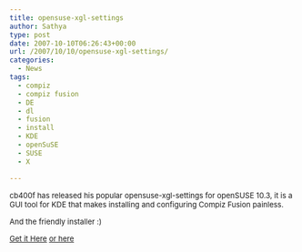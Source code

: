 ```yaml
---
title: opensuse-xgl-settings
author: Sathya
type: post
date: 2007-10-10T06:26:43+00:00
url: /2007/10/10/opensuse-xgl-settings/
categories:
  - News
tags:
  - compiz
  - compiz fusion
  - DE
  - dl
  - fusion
  - install
  - KDE
  - openSuSE
  - SUSE
  - X

---
```

<font size="2">cb400f has released his popular opensuse-xgl-settings for openSUSE 10.3, it is a GUI tool for KDE that makes installing and configuring Compiz Fusion painless.</p> 

<p>
  And the friendly installer :)
</p>

<p>
  <a href="http://dev.compiz-fusion.org/%7Ecyberorg/2007/10/09/opensuse-xgl-settings/" target="_blank">Get it Here</a> <a href="http://software.opensuse.org/ymp/X11:XGL/openSUSE_10.3/noarch/opensuse-xgl-settings-10.3.1-1.1.noarch.rpm.ymp">or here</a></font>
</p>